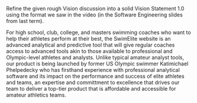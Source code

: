 Refine the given rough Vision discussion into a solid Vision Statement 1.0 using the format we saw in the video (in the Software Engineering slides from last term).

For high school, club, college, and masters swimming coaches who want to help their athletes perform at their best, the SwimElite website is an advanced analytical and predictive tool that will give regular coaches access to advanced tools akin to those available to professional and Olympic-level athletes and analysts. Unlike typical amateur analyst tools, our product is being launched by former US Olympic swimmer Katimichael Phelpedecky who has firsthand experience with professional analytical software and its impact on the performance and success of elite athletes and teams, an expertise and committment to excellence that drives our team to deliver a top-tier product that is affordable and accessible for amateur athletics teams.
